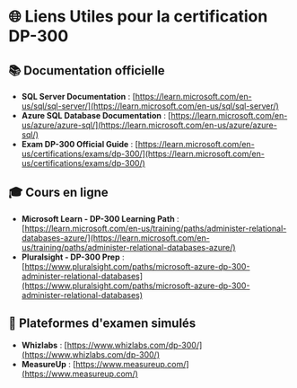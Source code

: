 # 🌐 Liens Utiles pour la certification DP-300

## 📚 Documentation officielle
- **SQL Server Documentation** : [https://learn.microsoft.com/en-us/sql/sql-server/](https://learn.microsoft.com/en-us/sql/sql-server/)
- **Azure SQL Database Documentation** : [https://learn.microsoft.com/en-us/azure/azure-sql/](https://learn.microsoft.com/en-us/azure/azure-sql/)
- **Exam DP-300 Official Guide** : [https://learn.microsoft.com/en-us/certifications/exams/dp-300/](https://learn.microsoft.com/en-us/certifications/exams/dp-300/)

## 🎓 Cours en ligne
- **Microsoft Learn - DP-300 Learning Path** : [https://learn.microsoft.com/en-us/training/paths/administer-relational-databases-azure/](https://learn.microsoft.com/en-us/training/paths/administer-relational-databases-azure/)
- **Pluralsight - DP-300 Prep** : [https://www.pluralsight.com/paths/microsoft-azure-dp-300-administer-relational-databases](https://www.pluralsight.com/paths/microsoft-azure-dp-300-administer-relational-databases)

## 🎯 Plateformes d'examen simulés
- **Whizlabs** : [https://www.whizlabs.com/dp-300/](https://www.whizlabs.com/dp-300/)
- **MeasureUp** : [https://www.measureup.com/](https://www.measureup.com/)

